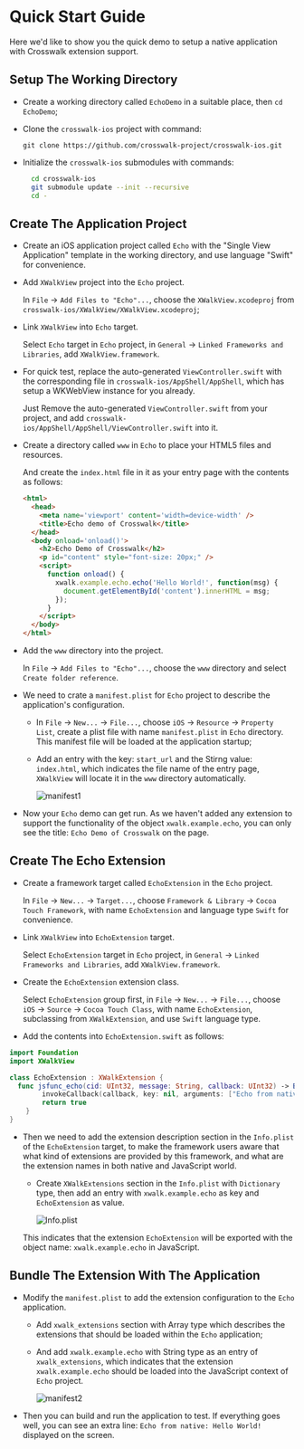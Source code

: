 # Quick Start Guide

Here we'd like to show you the quick demo to setup a native application with Crosswalk extension support.

## Setup The Working Directory

  * Create a working directory called `EchoDemo` in a suitable place, then `cd EchoDemo`;

  * Clone the `crosswalk-ios` project with command:

    `git clone https://github.com/crosswalk-project/crosswalk-ios.git`

  * Initialize the `crosswalk-ios` submodules with commands:

    ```bash
      cd crosswalk-ios
      git submodule update --init --recursive
      cd -
    ```

## Create The Application Project

  * Create an iOS application project called `Echo` with the "Single View Application" template in the working directory, and use language "Swift" for convenience.

  * Add `XWalkView` project into the `Echo` project.

    In `File` -> `Add Files to "Echo"...`, choose the `XWalkView.xcodeproj` from `crosswalk-ios/XWalkView/XWalkView.xcodeproj`;

  * Link `XWalkView` into `Echo` target.

    Select `Echo` target in `Echo` project, in `General` -> `Linked Frameworks and Libraries`, add `XWalkView.framework`.

  * For quick test, replace the auto-generated `ViewController.swift` with the corresponding file in `crosswalk-ios/AppShell/AppShell`, which has setup a WKWebView instance for you already.

    Just Remove the auto-generated `ViewController.swift` from your project, and add `crosswalk-ios/AppShell/AppShell/ViewController.swift` into it.

  * Create a directory called `www` in `Echo` to place your HTML5 files and resources.

    And create the `index.html` file in it as your entry page with the contents as follows:

    ```html
    <html>
      <head>
        <meta name='viewport' content='width=device-width' />
        <title>Echo demo of Crosswalk</title>
      </head>
      <body onload='onload()'>
        <h2>Echo Demo of Crosswalk</h2>
        <p id="content" style="font-size: 20px;" />
        <script>
          function onload() {
            xwalk.example.echo.echo('Hello World!', function(msg) {
              document.getElementById('content').innerHTML = msg;
            });
          }
        </script>
      </body>
    </html>
    ```

  * Add the `www` directory into the project.

    In `File` -> `Add Files to "Echo"...`, choose the `www` directory and select `Create folder reference`.

  * We need to crate a `manifest.plist` for `Echo` project to describe the application's configuration.

    * In `File` -> `New...` -> `File...`, choose `iOS` -> `Resource` -> `Property List`, create a plist file with name `manifest.plist` in `Echo` directory. This manifest file will be loaded at the application startup;

    * Add an entry with the key: `start_url` and the Stirng value: `index.html`, which indicates the file name of the entry page, `XWalkView` will locate it in the `www` directory automatically.

      ![manifest1](https://cloud.githubusercontent.com/assets/700736/7226211/36a710c0-e779-11e4-9852-000d3bab8f57.png)

  * Now your `Echo` demo can get run. As we haven't added any extension to support the functionality of the object `xwalk.example.echo`, you can only see the title: `Echo Demo of Crosswalk` on the page.

## Create The Echo Extension

  * Create a framework target called `EchoExtension` in the `Echo` project.

    In `File` -> `New...` -> `Target...`, choose `Framework & Library` -> `Cocoa Touch Framework`, with name `EchoExtension` and language type `Swift` for convenience.

  * Link `XWalkView` into `EchoExtension` target.

    Select `EchoExtension` target in `Echo` project, in `General` -> `Linked Frameworks and Libraries`, add `XWalkView.framework`.

  * Create the `EchoExtension` extension class.

    Select `EchoExtension` group first, in `File` -> `New...` -> `File...`, choose `iOS` -> `Source` -> `Cocoa Touch Class`, with name `EchoExtension`, subclassing from `XWalkExtension`, and use `Swift` language type.

  * Add the contents into `EchoExtension.swift` as follows:

  ```swift
  import Foundation
  import XWalkView

  class EchoExtension : XWalkExtension {
    func jsfunc_echo(cid: UInt32, message: String, callback: UInt32) -> Bool {
          invokeCallback(callback, key: nil, arguments: ["Echo from native: " + message])
          return true
      }
  }
  ```

  * Then we need to add the extension description section in the `Info.plist` of the `EchoExtension` target, to make the framework users aware that what kind of extensions are provided by this framework, and what are the extension names in both native and JavaScript world.

    * Create `XWalkExtensions` section in the `Info.plist` with `Dictionary` type, then add an entry with `xwalk.example.echo` as key and `EchoExtension` as value.

      ![Info.plist](https://cloud.githubusercontent.com/assets/700736/7226047/58728d94-e777-11e4-9fd4-8d23a24d981f.png)

    This indicates that the extension `EchoExtension` will be exported with the object name: `xwalk.example.echo` in JavaScript.

## Bundle The Extension With The Application

  * Modify the `manifest.plist` to add the extension configuration to the `Echo` application.

    * Add `xwalk_extensions` section with Array type which describes the extensions that should be loaded within the `Echo` application;

    * And add `xwalk.example.echo` with String type as an entry of `xwalk_extensions`, which indicates that the extension `xwalk.example.echo` should be loaded into the JavaScript context of `Echo` project.

      ![manifest2](https://cloud.githubusercontent.com/assets/700736/7226213/3ef59a9e-e779-11e4-822f-1ef6775723ad.png)

  * Then you can build and run the application to test. If everything goes well, you can see an extra line: `Echo from native: Hello World!` displayed on the screen.

